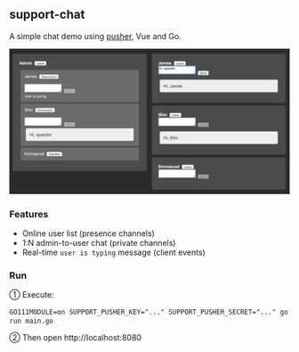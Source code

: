 ## support-chat
A simple chat demo using [pusher](https://pusher.com/), Vue and Go.

<p align="center">
    <img src="screenshot.png" alt="Screenshot"/>
</p>

### Features
- Online user list (presence channels)
- 1:N admin-to-user chat (private channels)
- Real-time `user is typing` message (client events)

### Run

① Execute: 
```
GO111MODULE=on SUPPORT_PUSHER_KEY="..." SUPPORT_PUSHER_SECRET="..." go run main.go
```

② Then open http://localhost:8080
